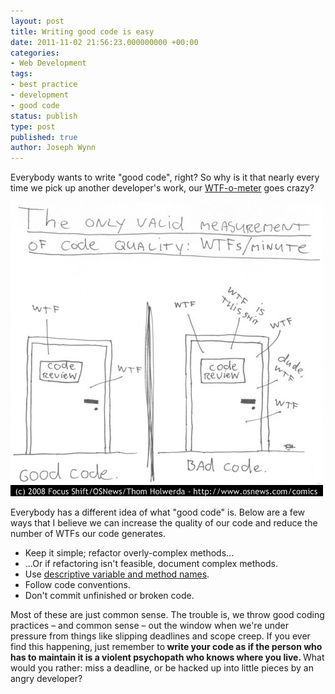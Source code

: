```yaml
---
layout: post
title: Writing good code is easy
date: 2011-11-02 21:56:23.000000000 +00:00
categories:
- Web Development
tags:
- best practice
- development
- good code
status: publish
type: post
published: true
author: Joseph Wynn
---
```

<p>Everybody wants to write "good code", right? So why is it that nearly every time we pick up another developer's work, our <a href="http://www.osnews.com/story/19266/WTFs_m">WTF-o-meter</a> goes crazy?</p>
<p><a href="https://wildlyinaccurate.com/wp-content/uploads/2011/11/wtfm.jpg"><img class="aligncenter size-full wp-image-311" title="The only valid measurement of code quality: WTFs/minute" src="assets/wtfm.jpg" alt="" width="500" height="471" /></a></p>
<p>Everybody has a different idea of what "good code" is. Below are a few ways that I believe we can increase the quality of our code and reduce the number of WTFs our code generates.</p>
<ul>
<li>Keep it simple; refactor overly-complex methods...</li>
<li>...Or if refactoring isn't feasible, document complex methods.</li>
<li>Use <a href="http://xunitpatterns.com/Intent%20Revealing%20Name.html">descriptive variable and method names</a>.</li>
<li>Follow code conventions.</li>
<li>Don't commit unfinished or broken code.</li>
</ul>
<p>Most of these are just common sense. The trouble is, we throw good coding practices – and common sense – out the window when we're under pressure from things like slipping deadlines and scope creep. If you ever find this happening, just remember to<strong> write your code as if the person who has to maintain it is a violent psychopath who knows where you live. </strong>What would you rather: miss a deadline, or be hacked up into little pieces by an angry developer?</p>
